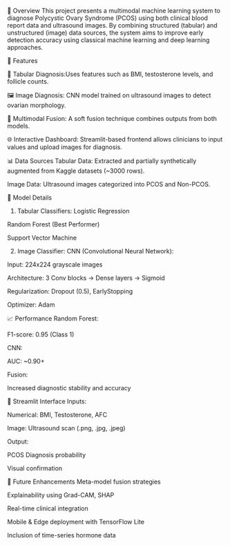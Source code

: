 🧬 Overview
This project presents a multimodal machine learning system to diagnose Polycystic Ovary Syndrome (PCOS) using both clinical blood report data and ultrasound images.
By combining structured (tabular) and unstructured (image) data sources, the system aims to improve early detection accuracy using classical machine learning and deep learning approaches.

🚀 Features

🔬 Tabular Diagnosis:Uses features such as BMI, testosterone levels, and follicle counts.

🖼️ Image Diagnosis: CNN model trained on ultrasound images to detect ovarian morphology.

🔗 Multimodal Fusion: A soft fusion technique combines outputs from both models.

🌐 Interactive Dashboard: Streamlit-based frontend allows clinicians to input values and upload images for diagnosis.

📊 Data Sources
Tabular Data: Extracted and partially synthetically augmented from Kaggle datasets (~3000 rows).

Image Data: Ultrasound images categorized into PCOS and Non-PCOS.

🧠 Model Details
1. Tabular Classifiers:
Logistic Regression

Random Forest (Best Performer)

Support Vector Machine

2. Image Classifier:
CNN (Convolutional Neural Network):

Input: 224x224 grayscale images

Architecture: 3 Conv blocks → Dense layers → Sigmoid

Regularization: Dropout (0.5), EarlyStopping

Optimizer: Adam

📈 Performance
Random Forest:

F1-score: 0.95 (Class 1)

CNN:

AUC: ~0.90+

Fusion:

Increased diagnostic stability and accuracy

📸 Streamlit Interface
Inputs:

Numerical: BMI, Testosterone, AFC

Image: Ultrasound scan (.png, .jpg, .jpeg)

Output:

PCOS Diagnosis probability

Visual confirmation

🔮 Future Enhancements
Meta-model fusion strategies

Explainability using Grad-CAM, SHAP

Real-time clinical integration

Mobile & Edge deployment with TensorFlow Lite

Inclusion of time-series hormone data
